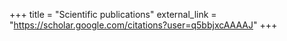 +++
title = "Scientific publications"
external_link = "https://scholar.google.com/citations?user=q5bbjxcAAAAJ"
+++
